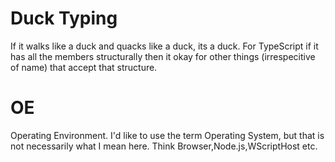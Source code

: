 # Duck Typing
If it walks like a duck and quacks like a duck, its a duck. For TypeScript if it has all the members structurally then it okay for other things (irrespecitive of name) that accept that structure.

# OE
Operating Environment. I'd like to use the term Operating System, but that is not necessarily what I mean here. Think Browser,Node.js,WScriptHost etc.
